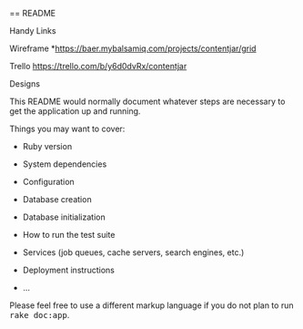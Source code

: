 == README

Handy Links

Wireframe
*https://baer.mybalsamiq.com/projects/contentjar/grid

Trello
https://trello.com/b/y6d0dvRx/contentjar

Designs






This README would normally document whatever steps are necessary to get the
application up and running.

Things you may want to cover:

* Ruby version

* System dependencies

* Configuration

* Database creation

* Database initialization

* How to run the test suite

* Services (job queues, cache servers, search engines, etc.)

* Deployment instructions

* ...


Please feel free to use a different markup language if you do not plan to run
<tt>rake doc:app</tt>.
